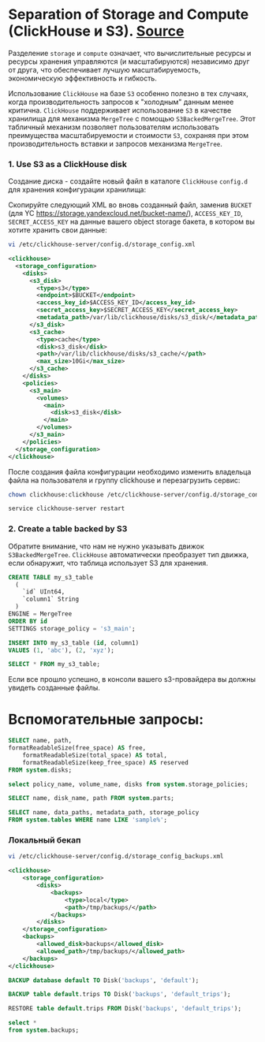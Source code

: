 # Separation of Storage and Compute (ClickHouse и S3). [Source](https://clickhouse.com/docs/en/guides/separation-storage-compute)

Разделение `storage` и `compute` означает, что вычислительные ресурсы и ресурсы хранения управляются (и масштабируются) независимо друг от друга, что обеспечивает лучшую масштабируемость, экономическую эффективность и гибкость.

Использование `ClickHouse` на базе `S3` особенно полезно в тех случаях, когда производительность запросов к "холодным" данным менее критична. `ClickHouse` поддерживает использование `S3` в качестве хранилища для механизма `MergeTree` с помощью `S3BackedMergeTree`. Этот табличный механизм позволяет пользователям использовать преимущества масштабируемости и стоимости `S3`, сохраняя при этом производительность вставки и запросов механизма `MergeTree`.


### 1. Use S3 as a ClickHouse disk
Создание диска - cоздайте новый файл в каталоге `ClickHouse` `config.d` для хранения конфигурации хранилища:

Скопируйте следующий XML во вновь созданный файл, заменив `BUCKET` (для YC https://storage.yandexcloud.net/bucket-name/), `ACCESS_KEY_ID`, `SECRET_ACCESS_KEY` на данные вашего object storage бакета, в котором вы хотите хранить свои данные:

```bash
vi /etc/clickhouse-server/config.d/storage_config.xml
```
```xml
<clickhouse>
  <storage_configuration>
    <disks>
      <s3_disk>
        <type>s3</type>
        <endpoint>$BUCKET</endpoint>
        <access_key_id>$ACCESS_KEY_ID</access_key_id>
        <secret_access_key>$SECRET_ACCESS_KEY</secret_access_key>
        <metadata_path>/var/lib/clickhouse/disks/s3_disk/</metadata_path>
      </s3_disk>
      <s3_cache>
        <type>cache</type>
        <disk>s3_disk</disk>
        <path>/var/lib/clickhouse/disks/s3_cache/</path>
        <max_size>10Gi</max_size>
      </s3_cache>
    </disks>
    <policies>
      <s3_main>
        <volumes>
          <main>
            <disk>s3_disk</disk>
          </main>
        </volumes>
      </s3_main>
    </policies>
  </storage_configuration>
</clickhouse>
```

После создания файла конфигурации необходимо изменить владельца файла на пользователя и группу clickhouse и перезагрузить сервис:
```bash
chown clickhouse:clickhouse /etc/clickhouse-server/config.d/storage_config.xml

service clickhouse-server restart
```


### 2. Create a table backed by S3

Обратите внимание, что нам не нужно указывать движок `S3BackedMergeTree`. `ClickHouse` автоматически преобразует тип движка, если обнаружит, что таблица использует S3 для хранения.

```sql
CREATE TABLE my_s3_table
  (
    `id` UInt64,
    `column1` String
  )
ENGINE = MergeTree
ORDER BY id
SETTINGS storage_policy = 's3_main'; 

INSERT INTO my_s3_table (id, column1)
VALUES (1, 'abc'), (2, 'xyz');

SELECT * FROM my_s3_table;
```

Если все прошло успешно, в консоли вашего s3-провайдера вы должны увидеть созданные файлы.


# Вспомогательные запросы:
```sql
SELECT name, path,
formatReadableSize(free_space) AS free,
    formatReadableSize(total_space) AS total,
    formatReadableSize(keep_free_space) AS reserved
FROM system.disks;

select policy_name, volume_name, disks from system.storage_policies;

SELECT name, disk_name, path FROM system.parts;

SELECT name, data_paths, metadata_path, storage_policy
FROM system.tables WHERE name LIKE 'sample%';
```

### Локальный бекап
```bash
vi /etc/clickhouse-server/config.d/storage_config_backups.xml
```
```xml
<clickhouse>
    <storage_configuration>
        <disks>
            <backups>
                <type>local</type>
                <path>/tmp/backups/</path>
            </backups>
        </disks>
    </storage_configuration>
    <backups>
        <allowed_disk>backups</allowed_disk>
        <allowed_path>/tmp/backups/</allowed_path>
    </backups>
</clickhouse>
```

```sql
BACKUP database default TO Disk('backups', 'default');

BACKUP table default.trips TO Disk('backups', 'default_trips');

RESTORE table default.trips FROM Disk('backups', 'default_trips');

select *
from system.backups;
```
